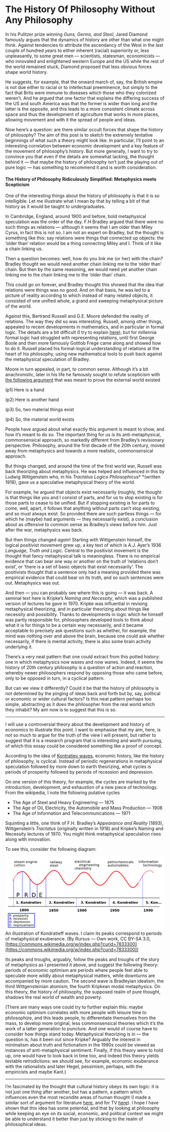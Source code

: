 # The History Of Philosophy Without Any Philosophy

In his Pulitzer prize winning *Guns, Germs, and Steel*, Jared Diamond famously
argues that the dynamics of history are other than what one might think. Against
tendencies to attribute the ascendancy of the West in the last couple of hundred
years to either inherent (racial) superiority or, less unpleasantly, to some
great men — scientists, statesman, economicists — who innovated and enlightened
western Europe and the US while the rest of the world remained stuck, Diamond
proposed that less obvious forces shape world history.

He suggests, for example, that the onward march of, say, the British empire is
not due either to racial or to intellectual preeminence, but simply to the fact
that Brits were immune to diseases which those who they colonized weren’t. And
he argued that one factor that explains the differing success of the US and
south America was that the former is wider than long and the latter is the
opposite, and this leads to a more consistent climate across space and thus the
development of agriculture that works in more places, allowing movement and with
it the spread of people and ideas.

Now here’s a question: are there similar occult forces that shape the history of
philosophy? The aim of this post is to sketch the extremely tentative beginnings
of what such a theory might look like. In particular, I’ll point to an
interesting correlation between economic development and a key feature of the
movement of philosophy’s history. But more generally, I want to try to convince
you that even if the details are somewhat lacking, the thought behind it — that
maybe the history of philosophy isn’t just the playing out of pure logic — has
something to recommend it and is worth consideration.

#### The History of Philosophy Ridiculously Simplified: Metaphysics meets Scepticism

One of the interesting things about the history of philosophy is that it is so
intelligible. Let me illustrate what I mean by that by telling a bit of that
history as it would be taught to undergraduates.

In Cambridge, England, around 1900 and before, bold metaphysical speculation was
the order of the day. F.H Bradley argued that there were no such things as
relations — although it seems that I am older than Miley Cyrus, in fact this is
not so. I am not an expert on Bradley, but the thought is something like this:
say relations were things that connected up objects: the ‘older than’ relation
would be a thing connecting Miley and I. Think of it like a chain linking us.

Then a question becomes: well, how do you link me (or her) with the chain?
Bradley thought we would need another chain linking me to the ‘older than’
chain. But then by the same reasoning, we would need yet another chain linking
me to the chain linking me to the ‘older than’ chain.

This could go on forever, and Bradley thought this showed that the idea that
relations were things was no good. And on that basis, he was led to a picture of
reality according to which instead of many related objects, it consisted of one
unified whole, a grand and sweeping metaphysical picture of the world.

Against this, Bertrand Russell and G.E. Moore defended the reality of relations.
The way they did so was interesting. Russell, among other things, appealed to
recent developments in mathematics, and in particular in formal logic. The
details are a bit difficult (I try to explain
[here](https://medium.com/@mittmattmutt/philosophy-of-language-in-9-sentences-45e07aaf0631)),
but for millennia formal logic had struggled with representing relations, until
first George Boole and then more famously Gottlob Frege came along and showed
how to do it. Russell placed his formal-logical understanding of relations at
the heart of his philosophy, using new mathematical tools to push back against
the metaphysical speculation of Bradley.

Moore in turn appealed, in part, to common sense. Although it’s a bit
anachronistic, later in his life he famously sought to refute scepticism with
[the following argument](https://en.wikipedia.org/wiki/Here_is_one_hand) that
was meant to prove the external world existed

(p1) Here is a hand

(p2) Here is another hand

(p3) So, two material things exist

(p4) So, the material world exists

People have argued about what exactly this argument is meant to show, and how
it’s meant to do so. The important thing for us is its anti-metaphysical,
commonsensical approach, so markedly different from Bradley’s revisionary
perspective. Philosophy, around the first decade of the 20th century, moved away
from metaphysics and towards a more realistic, commonsensical approach.

But things changed, and around the time of the first world war, Russell was back
theorizing about metaphysics. He was helped and influenced in this by Ludwig
Wittgenstein who, in his *Tractatus Logico Philosophicus** *(written 1918), gave
us a speculative metaphysical theory of the world.

For example, he argued that objects exist necessarily (roughly, the thought is
that things like you and I consist of parts, and for us to stop existing is for
those parts to cease to be unified. But if stopping existing is for parts to
come, well, apart, it follows that anything without parts can’t stop existing,
and so must always exist. So provided there are such partless things — for which
he (maybe) had arguments — they necessarily exist), a conclusion about as
offensive to common sense as Bradley’s views before him. Just after the war,
metaphysics was back.

But then things changed *again*! Starting with Wittgenstein himself, the logical
positivist movement grew up, a key text of which is A.J. Ayer’s 1936 *Language,
Truth and Logic*. Central to the positivist movement is the thought that fancy
metaphysical talk is meaningless. There is no empirical evidence that can bear
one way or another on the truth of ‘relations don’t exist’, or ‘there is a set
of basic objects that exist necessarily’. The positivists thought that a
sentence only had a meaning provided there was empirical evidence that could
bear on its truth, and so such sentences were out. Metaphysics was out.

And then — you can probably see where this is going — it was back. A seminal
text here is Kripke’s *Naming and Necessity*, which was a published version of
lectures he gave in 1970. Kripke was influential in revising metaphysical
theorizing, and in particular theorizing about things like necessity and
possibility. Thanks to developments in logic which he himself was partly
responsible for, philosophers developed tools to think about what it is for
things to be a certain way necessarily, and it became acceptable to precisely
ask questions such as whether, for example, the mind was nothing over and above
the brain, because one could ask whether necessarily, if there is mental
activity, there is also some brain activity underlying it.

There’s a very neat pattern that one could extract from this potted history: one
in which metaphysics now waxes and now wanes. Indeed, it seems the history of
20th century philosophy is a question of action and reaction, whereby newer
philosophers respond by opposing those who came before, only to be opposed in
turn, in a cyclical pattern.

But can we view it differently? Could it be that the history of philosophy is
not determined by the pinging of ideas back and forth but by, say, political or
economic or wider cultural factors? Is this neat pattern perhaps too simple,
abstracting as it does the philosopher from the real world which they inhabit?
My aim now is to suggest that this is so.

*****

I will use a controversial theory about the development and history of economics
to illustrate this point. I want to emphasise that my aim, here, is not so much
to argue for the truth of the view I will present, but rather to suggest that it
is a research program that is interesting and worth pursuing, of which this
essay could be considered something like a proof of concept.

According to the idea of [Kontratiev
waves](https://en.wikipedia.org/wiki/Kondratiev_wave), economic history, like
the history of philosophy, is cyclical. Instead of periodic regenerations in
metaphysical speculation followed by more down to earth theorizing, what cycles
is periods of prosperity followed by periods of recession and depression.

On one version of this theory, for example, the cycles are marked by the
introduction, development, and exhaustion of a new piece of technology. From the
wikipedia, I note the following putative cycles

* The Age of Steel and Heavy Engineering — 1875
* The Age of Oil, Electricity, the Automobile and Mass Production — 1908
* The Age of Information and Telecommunications — 1971

Squinting a little, one think of F.H. Bradley’s *Appearance and Reality* (1893),
Wittgenstein’s *Tractatus* (originally written in 1918) and Kripke’s Naming and
Necessity lectures of 1970. You might think metaphysical speculation rises along
with innovation.

To see this, consider the following diagram:

![](https://github.com/mittmattmutt/mittmattmutt.github.io/blob/master/1_zlG3UYVC8JtI0d1wY8Dftg.png)
<span class="figcaption_hack">An illustration of Kondratieff waves. I claim its peaks correspond to periods of
metaphysical exuberance. (By Rursus — Own work, CC BY-SA 3.0,
[https://commons.wikimedia.org/w/index.php?curid=7833300](https://commons.wikimedia.org/w/index.php?curid=7833300))</span>

Its peaks and troughs, arguably, follow the peaks and troughs of the story of
metaphysics as I presented it above, and suggest the following theory: periods
of economic optimism are periods where people feel able to speculate more wildly
about metaphysical matters, while downturns are accompanied by more caution. The
second wave is Bradleyian idealism, the third Wittgensteinian atomism, the
fourth Kripkean modal metaphysics. On this theory, the history of philosophy,
the supposed realm of pure thought, shadows the real world of wealth and
poverty.

(There are many ways one could try to further explain this: maybe economic
optimism correlates with more people with leisure time to philosophize, and this
leads people, to differentiate themselves from the mass, to develop more
original, less commonsensical theories which it’s the work of a latter
generation to puncture. And one would of course have to consider how things
stand today. Metaphysical theorizing is in — the question is, has it been out
since Kripke? Arguably the interest in minimalism about truth and fictionalism
in the 1990s could be viewed as instances of anti-metaphysical sentiment.
Finally, if this theory were to hold up, one would have to look back in time
too, and indeed this theory yields testable retrodictions: we should see, for
example, economic exuberance with the rationalists and later Hegel, pessimism,
perhaps, with the empiricists and maybe Kant.)

*****

I’m fascinated by the thought that cultural history obeys its own logic: it is
not just one thing after another, but has a pattern, a pattern which influences
even the most recondite areas of human thought (I made a similar sort of
argument for literature
[here](https://medium.com/@mittmattmutt/mathematical-history-and-turn-of-the-millennium-american-literature-e40fc1ce50e3),
and for TV
[here](https://medium.com/@mittmattmutt/what-andre-braugher-can-teach-us-about-postmodern-tv-3bb7c63bacc1)).
I hope I have shown that this idea has some potential, and that by looking at
philosophy while keeping an eye on its social, economic, and political context
we might be able to understand it better than just by sticking to the realm of
philosophical ideas.


